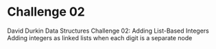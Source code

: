 Challenge 02
============

David Durkin
Data Structures
Challenge 02: Adding List-Based Integers
Adding integers as linked lists when each digit is a separate node
